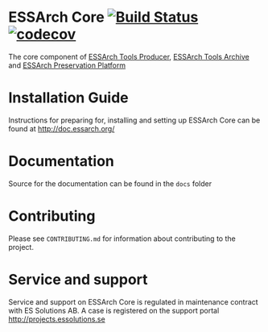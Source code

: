 # ESSArch Core [![Build Status](https://travis-ci.org/ESSolutions/ESSArch.svg?branch=master)](https://travis-ci.org/ESSolutions/ESSArch)  [![codecov](https://codecov.io/gh/ESSolutions/ESSArch/branch/master/graph/badge.svg)](https://codecov.io/gh/ESSolutions/ESSArch)

The core component of [ESSArch Tools Producer](https://github.com/ESSolutions/ESSArch_Tools_Producer), [ESSArch Tools Archive](https://github.com/ESSolutions/ESSArch_Tools_Archive) and [ESSArch Preservation Platform](https://github.com/ESSolutions/ESSArch_EPP)

# Installation Guide

Instructions for preparing for, installing and setting up ESSArch Core can be found at http://doc.essarch.org/

# Documentation

Source for the documentation can be found in the `docs` folder

# Contributing

Please see `CONTRIBUTING.md` for information about contributing to the project.

# Service and support

Service and support on ESSArch Core is regulated in maintenance contract with ES Solutions AB. A case is registered on the support portal http://projects.essolutions.se
